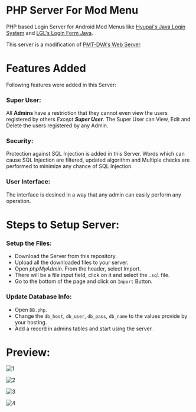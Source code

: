 # PHP Server For Mod Menu
PHP based Login Server for Android Mod Menus like [Hyupai's Java Login System](https://github.com/Hyupai/Login-Java-Php-Mysql-Android) and [LGL's Login Form Java](https://github.com/LGLTeam/Android-Login-Form-Java-2). 

This server is a modification of [PMT-DVA's Web Server](https://github.com/PMTDVA/PHP-Web-Server).

# Features Added

Following features were added in this Server:

### Super User:

All **Admins** have a restriction that they cannot even view the users registered by others *Except **Super User***. The Super User can View, Edit and Delete the users registered by any Admin.

### Security:

Protection against SQL Injection is added in this Server. Words which can cause SQL Injection are filtered, updated algorithm and Multiple checks are performed to minimize any chance of SQL Injection.

### User Interface:

The interface is desined in a way that any admin can easily perform any operation.

# Steps to Setup Server:

### Setup the Files:

* Download the Server from this repository.
* Upload all the downloaded files to your server.
* Open *phpMyAdmin*. From the header, select Import.
* There will be a file input field, click on it and select the `.sql` file.
* Go to the bottom of the page and click on `Import` Button.

### Update Database Info:

* Open `DB.php`.
* Change the `db_host`, `db_user`, `db_pass`, `db_name` to the values provide by your hosting.
* Add a record in admins tables and start using the server.

# Preview:

![1](https://github.com/0xAREEB/PHP-Server-For-Mod-Menu/assets/93572817/f29c23cc-014f-4cfd-a31f-6c6f2882e0bf)

![2](https://github.com/0xAREEB/PHP-Server-For-Mod-Menu/assets/93572817/be6d3bd6-b5bb-4984-badc-de11dcbc093f)

![3](https://github.com/0xAREEB/PHP-Server-For-Mod-Menu/assets/93572817/5ecc481e-e8c9-49be-be42-53cbb27ebf35)

![4](https://github.com/0xAREEB/PHP-Server-For-Mod-Menu/assets/93572817/0eab0846-b393-4674-8629-3e90513fa040)
